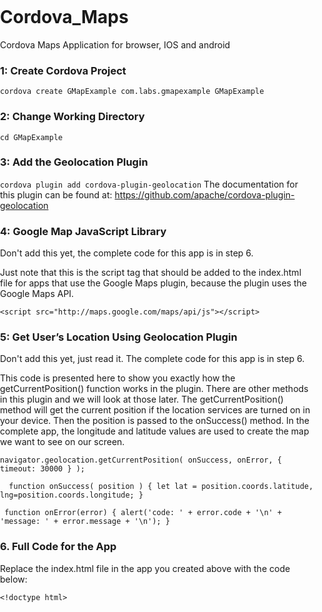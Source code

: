 # Cordova_Maps
Cordova Maps Application for browser, IOS and android


### 1: Create Cordova Project
`cordova create GMapExample com.labs.gmapexample GMapExample`
### 2: Change Working Directory
`cd GMapExample`
### 3: Add the Geolocation Plugin
`cordova plugin add cordova-plugin-geolocation`
The documentation for this plugin can be found at: https://github.com/apache/cordova-plugin-geolocation

### 4: Google Map JavaScript Library
Don't add this yet, the complete code for this app is in step 6.

Just note that this is the script tag that should be added to the index.html file for apps that use the Google Maps plugin, because the plugin uses the Google Maps API.

`<script src="http://maps.google.com/maps/api/js"></script>`
### 5: Get User’s Location Using Geolocation Plugin
Don't add this yet, just read it. The complete code for this app is in step 6.

This code is presented here to show you exactly how the getCurrentPosition() function works in the plugin. There are other methods in this plugin and we will look at those later. The getCurrentPosition() method will get the current position if the location services are turned on in your device. Then the position is passed to the onSuccess() method. In the complete app, the longitude and latitude values are used to create the map we want to see on our screen.

 ` navigator.geolocation.getCurrentPosition( onSuccess, onError, { timeout: 30000 } ); `

`   function onSuccess( position ) {
      let lat = position.coords.latitude,
          lng=position.coords.longitude;
   } `

 `  function onError(error) {
      alert('code: ' + error.code + '\n' + 'message: ' + error.message + '\n');
   } 
 `

### 6. Full Code for the App
Replace the index.html file in the app you created above with the code below:

`<!doctype html>`
 <html lang="en-us">
  <head>
    <meta charset="utf-8" />
    <meta name="viewport" content="width=device-width, initial-scale=1.0" />
    <title>Geo Location</title>
    <style>
      html { height: 100% }
      body { height: 100%; margin: 0; padding: 0 }
      #map-canvas { height: 100% }
    </style>
    <script src="cordova.js"></script>
    <script src="http://maps.google.com/maps/api/js"></script>
    <script>
      navigator.geolocation.getCurrentPosition( onSuccess, onError, { timeout: 30000 } );`
 
      function onSuccess( position ) {
         if ( position.coords ) {
            let lat = position.coords.latitude,
              lng=position.coords.longitude,
 
            //Google Maps
              myLatlng = new google.maps.LatLng( lat, lng ),
              mapOptions = { zoom: 3, center: myLatlng },
              map = new google.maps.Map( document.getElementById( 'map-canvas' ), mapOptions ),
              marker = new google.maps.Marker( { position: myLatlng, map: map } );
         }
      }
 
      function onError(error) {
         alert('code: ' + error.code + '\n' + 'message: ' + error.message + '\n');
      }
 
      google.maps.event.addDomListener( window, 'load', onSuccess );
    </script>
 </head>
 <body>
    <div id="map-canvas"><h3>Loading map. Please wait...</h3></div>
  </body>
 </html> `

### 7. Add the Platform(s)
`cordova platform add browser`
### 8. Run the App
`cordova run browser`
Or open the platforms → browser → www → index.html file in your web browser.

Try running the iOS and Android apps too.

### 9. iOS
There's a quirk for iOS; you have to specify the "NSLocationWhenInUseUsageDescription", which describes the reason that the app accesses the user's location.

Add the following inside the root element in config.xml:

`<edit-config target="NSLocationWhenInUseUsageDescription" file="*-Info.plist" mode="merge">
   <string>need location access to find things nearby</string>
</edit-config>`
Now add the platform

`cordova platform add ios`
and open platforms → ios → GMapExample.xcodeproj with Xcode. You should be able to run the app.

### 10. Android
On the IST iMacs:
In order to specify an Android version that's compatible with the geolocation plugin, use:

`cordova platform add android@8.0.0`
Then import the project into Android Studio (be sure to hit cancel for any update dialogs).

On your own computer:
`cordova platform add android`
You should be able to run the app.

If the geolocation service times out, in the Android emulator go to Settings → Security & Location → Location (under Privacy) → Mode, and enable "High accuracy". You can force stop the app by going to Settings → Apps & notifications → App info → GMapExample → Force Stop. Then reopen the app in the emulator, cross your fingers, and you should see the map appear.

You can also change "your location" by clicking the "More" button in the emulator's toolbar and adjusting the latitude and longitude. The location is only read when the app starts, so you'll have to restart the app in order to read in the new location.

### 11. Experiment
Once you've got it working, try changing the options for the map, such as making it zoom in more, hiding controls, or changing to satellite view.

You'll have to rebuild the platform(s) after you make changes:

`cordova platform update browser`
